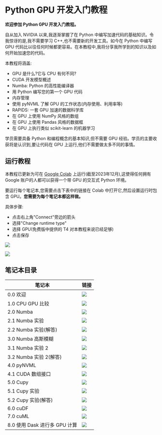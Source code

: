# Python GPU 开发入门教程

**欢迎参加 Python GPU 开发入门教程。**

自从加入 NVIDIA 以来,我逐渐掌握了在 Python 中编写加速代码的基础知识。令我惊讶的是,我不需要学习 C++,也不需要新的开发工具。如今在 Python 中编写 GPU 代码比以往任何时候都更容易。在本教程中,我将分享我所学到的知识以及如何开始加速您的代码。

本教程将涵盖:
- GPU 是什么?它与 CPU 有何不同?
- CUDA 开发模型概述
- Numba: Python 的高性能编译器
- 用 Python 编写您的第一个 GPU 代码
- 内存管理
- 使用 pyNVML 了解 GPU 的工作状态(内存使用、利用率等)
- RAPIDS: 一套 GPU 加速的数据科学库
- 在 GPU 上使用 NumPy 风格的数组
- 在 GPU 上使用 Pandas 风格的数据框
- 在 GPU 上执行类似 scikit-learn 的机器学习

学员需要具备 Python 和编程概念的基本知识,但不需要 GPU 经验。学员的主要收获将是认识到,要让代码在 GPU 上运行,他们不需要做太多不同的事情。

## 运行教程

本教程已更新为可在 [Google Colab](https://colab.google/) 上运行(截至2023年12月),这使得任何拥有 Google 账户的人都可以获得一个带 GPU 的交互式 Python 环境。

要运行每个笔记本,您需要点击下表中的链接在 Colab 中打开它,然后设置运行时包含 GPU。**您需要为每个笔记本都这样做。**

具体步骤:
- 点击右上角"Connect"旁边的箭头
- 选择"Change runtime type" 
- 选择 GPU(免费版中提供的 T4 对本教程来说已经足够)
- 点击保存

![](images/colab-runtime-type.png)

![](images/colab-t4.png)

## 笔记本目录

| 笔记本      | 链接 |
| ----------- | ----------- |
| 0.0 欢迎 | [![](https://colab.research.google.com/assets/colab-badge.svg)](https://colab.research.google.com/github/kevinz/accelerated-computing-hub/blob/main/gpu-python-tutorial/0.0_Welcome_cn.ipynb)|
| 1.0 CPU GPU 比较 | [![](https://colab.research.google.com/assets/colab-badge.svg)](https://colab.research.google.com/github/kevinz/accelerated-computing-hub/blob/main/gpu-python-tutorial/1.0_CPU_GPU_Comparison_cn.ipynb)|
| 2.0 Numba | [![](https://colab.research.google.com/assets/colab-badge.svg)](https://colab.research.google.com/github/kevinz/accelerated-computing-hub/blob/main/gpu-python-tutorial/2.0_Numba_cn.ipynb)|
| 2.1 Numba 实验 | [![](https://colab.research.google.com/assets/colab-badge.svg)](https://colab.research.google.com/github/kevinz/accelerated-computing-hub/blob/main/gpu-python-tutorial/2.1_Numba_lab_cn.ipynb)|
| 2.2 Numba 实验(解答) | [![](https://colab.research.google.com/assets/colab-badge.svg)](https://colab.research.google.com/github/kevinz/accelerated-computing-hub/blob/main/gpu-python-tutorial/2.2_Numba_lab_solution_cn.ipynb)|
| 3.0 Numba 高斯模糊 | [![](https://colab.research.google.com/assets/colab-badge.svg)](https://colab.research.google.com/github/kevinz/accelerated-computing-hub/blob/main/gpu-python-tutorial/3.0_Numba_gauss_cn.ipynb)|
| 3.1 Numba 实验 2 | [![](https://colab.research.google.com/assets/colab-badge.svg)](https://colab.research.google.com/github/kevinz/accelerated-computing-hub/blob/main/gpu-python-tutorial/3.1_Numba_lab_2_cn.ipynb)|
| 3.2 Numba 实验 2(解答) | [![](https://colab.research.google.com/assets/colab-badge.svg)](https://colab.research.google.com/github/kevinz/accelerated-computing-hub/blob/main/gpu-python-tutorial/3.2_Numba_lab_2_solution_cn.ipynb)|
| 4.0 pyNVML | [![](https://colab.research.google.com/assets/colab-badge.svg)](https://colab.research.google.com/github/kevinz/accelerated-computing-hub/blob/main/gpu-python-tutorial/4.0_pyNVML_cn.ipynb)|
| 4.1 CUDA 数组接口 | [![](https://colab.research.google.com/assets/colab-badge.svg)](https://colab.research.google.com/github/kevinz/accelerated-computing-hub/blob/main/gpu-python-tutorial/4.1_CUDA_Array_Interface_cn.ipynb)|
| 5.0 Cupy | [![](https://colab.research.google.com/assets/colab-badge.svg)](https://colab.research.google.com/github/kevinz/accelerated-computing-hub/blob/main/gpu-python-tutorial/5.0_Cupy_cn.ipynb)|
| 5.1 Cupy 实验 | [![](https://colab.research.google.com/assets/colab-badge.svg)](https://colab.research.google.com/github/kevinz/accelerated-computing-hub/blob/main/gpu-python-tutorial/5.1_Cupy_Lab_cn.ipynb)|
| 5.2 Cupy 实验(解答) | [![](https://colab.research.google.com/assets/colab-badge.svg)](https://colab.research.google.com/github/kevinz/accelerated-computing-hub/blob/main/gpu-python-tutorial/5.2_Cupy_Lab_solution_cn.ipynb)|
| 6.0 cuDF | [![](https://colab.research.google.com/assets/colab-badge.svg)](https://colab.research.google.com/github/kevinz/accelerated-computing-hub/blob/main/gpu-python-tutorial/6.0_cuDF_cn.ipynb)|
| 7.0 cuML | [![](https://colab.research.google.com/assets/colab-badge.svg)](https://colab.research.google.com/github/kevinz/accelerated-computing-hub/blob/main/gpu-python-tutorial/7.0_cuML_cn.ipynb)|
| 8.0 使用 Dask 进行多 GPU 计算 | [![](https://colab.research.google.com/assets/colab-badge.svg)](https://colab.research.google.com/github/kevinz/accelerated-computing-hub/blob/main/gpu-python-tutorial/8.0_Multi-GPU_with_Dask_cn.ipynb)|
